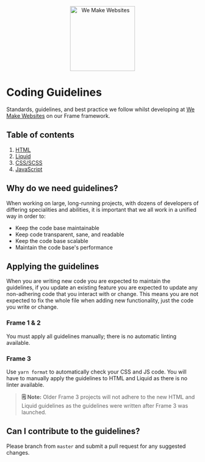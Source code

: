 <p align="center"><img src="https://raw.githubusercontent.com/we-make-websites/wmw-coding-guidelines/master/assets/logo.png" alt="We Make Websites" width="170"></p>

# Coding Guidelines
Standards, guidelines, and best practice we follow whilst developing at [We Make Websites](https://wemakewebsites.com/) on our Frame framework.

## Table of contents

1. [HTML](html/README.md)
1. [Liquid](liquid/README.md)
1. [CSS/SCSS](css/README.md)
1. [JavaScript](https://github.com/Shopify/javascript#import-javascript-from-shopify)

## Why do we need guidelines?

When working on large, long-running projects, with dozens of developers of differing specialities and abilities, it is important that we all work in a unified way in order to:

* Keep the code base maintainable
* Keep code transparent, sane, and readable
* Keep the code base scalable
* Maintain the code base's performance

## Applying the guidelines

When you are writing new code you are expected to maintain the guidelines, if you update an existing feature you are expected to update any non-adhering code that you interact with or change. This means you are not expected to fix the whole file when adding new functionality, just the code you write or change.

### Frame 1 & 2
You must apply all guidelines manually; there is no automatic linting available.

### Frame 3
Use `yarn format` to automatically check your CSS and JS code. You will have to manually apply the guidelines to HTML and Liquid as there is no linter available.

> **🗒 Note:** Older Frame 3 projects will not adhere to the new HTML and Liquid guidelines as the guidelines were written after Frame 3 was launched.

## Can I contribute to the guidelines?

Please branch from `master` and submit a pull request for any suggested changes.